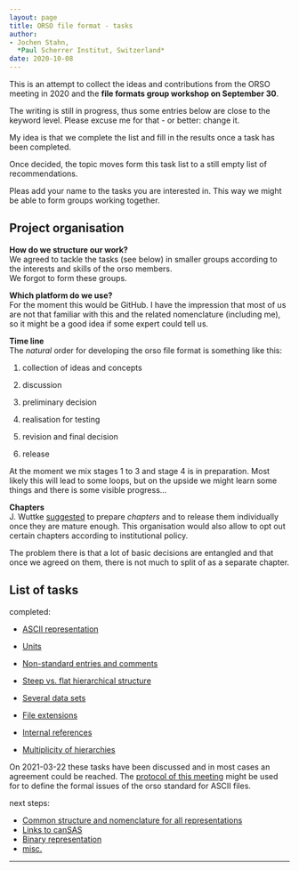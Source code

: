 ```yaml
---
layout: page
title: ORSO file format - tasks
author:
- Jochen Stahn,  
  *Paul Scherrer Institut, Switzerland*
date: 2020-10-08
---
```


This is an attempt to collect the ideas and contributions from the ORSO meeting
in 2020 and the **file formats group workshop on September 30**.

The writing is still in progress, thus some entries below are close to the
keyword level. Please excuse me for that - or better: change it.

My idea is that we complete the list and fill in the results once a task
has been completed.

Once decided, the topic moves form this task list to a still empty
list of recommendations.

Pleas add your name to the tasks you are interested in. This way
we might be able to form groups working together.

## Project organisation

**How do we structure our work?**   
We agreed to tackle the tasks (see below) in smaller groups according to
the interests and skills of the orso members.   
We forgot to form these groups.

**Which platform do we use?**   
For the moment this would be GitHub. I have the impression that
most of us are not that familiar with this and the related nomenclature
(including me), so it might be a good idea if some expert could tell us.

**Time line**   
The *natural* order for developing the orso file format is something like
this:

1. collection of ideas and concepts

2. discussion

3. preliminary decision

4. realisation for testing

5. revision and final decision

6. release

At the moment we mix stages 1 to 3 and stage 4 is in preparation.
Most likely this will lead to some loops, but on the upside we
might learn some things and there is some visible progress...

**Chapters**   
J. Wuttke [suggested](https://github.com/jwuttke/file_format/blob/master/current_discussion/process.md)
to prepare *chapters* and to release them
individually once they are mature enough. This organisation
would also allow to opt out certain chapters according to
institutional policy.

The problem there is that a lot of basic decisions are
entangled and that once we agreed on them, there is not much
to split of as a separate chapter.


## List of tasks

completed:

* [ASCII representation](ascii-representation.md)
* [Units](units.md)
* [Non-standard entries and comments](non-standard-entries.md)
* [Steep vs. flat hierarchical structure](steep-vs-flat.md)
* [Several data sets](several_data_sets.md)
* [File extensions](extensions.md)

* [Internal references](internal-references.md)
* [Multiplicity of hierarchies](multiplicity.md)

On 2021-03-22 these tasks have been discussed and in most cases an agreement could
be reached. The [protocol of this meeting](meeting_2021-03-22.md) might be used 
for to define the formal issues of the orso standard for ASCII files.

next steps:

* [Common structure and nomenclature for all representations](common-structure.md)
* [Links to canSAS](link-to-cansas.md)
* [Binary representation](binary-representation.md)
* [misc.](misc.md)

---
